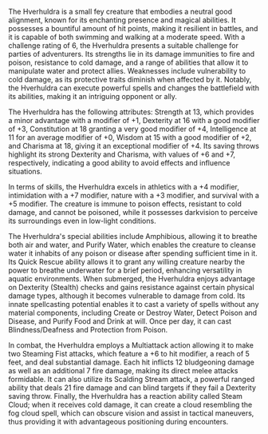 The Hverhuldra is a small fey creature that embodies a neutral good alignment, known for its enchanting presence and magical abilities. It possesses a bountiful amount of hit points, making it resilient in battles, and it is capable of both swimming and walking at a moderate speed. With a challenge rating of 6, the Hverhuldra presents a suitable challenge for parties of adventurers. Its strengths lie in its damage immunities to fire and poison, resistance to cold damage, and a range of abilities that allow it to manipulate water and protect allies. Weaknesses include vulnerability to cold damage, as its protective traits diminish when affected by it. Notably, the Hverhuldra can execute powerful spells and changes the battlefield with its abilities, making it an intriguing opponent or ally.

The Hverhuldra has the following attributes: Strength at 13, which provides a minor advantage with a modifier of +1, Dexterity at 16 with a good modifier of +3, Constitution at 18 granting a very good modifier of +4, Intelligence at 11 for an average modifier of +0, Wisdom at 15 with a good modifier of +2, and Charisma at 18, giving it an exceptional modifier of +4. Its saving throws highlight its strong Dexterity and Charisma, with values of +6 and +7, respectively, indicating a good ability to avoid effects and influence situations.

In terms of skills, the Hverhuldra excels in athletics with a +4 modifier, intimidation with a +7 modifier, nature with a +3 modifier, and survival with a +5 modifier. The creature is immune to poison effects, resistant to cold damage, and cannot be poisoned, while it possesses darkvision to perceive its surroundings even in low-light conditions.

The Hverhuldra's special abilities include Amphibious, allowing it to breathe both air and water, and Purify Water, which enables the creature to cleanse water it inhabits of any poison or disease after spending sufficient time in it. Its Quick Rescue ability allows it to grant any willing creature nearby the power to breathe underwater for a brief period, enhancing versatility in aquatic environments. When submerged, the Hverhuldra enjoys advantage on Dexterity (Stealth) checks and gains resistance against certain physical damage types, although it becomes vulnerable to damage from cold. Its innate spellcasting potential enables it to cast a variety of spells without any material components, including Create or Destroy Water, Detect Poison and Disease, and Purify Food and Drink at will. Once per day, it can cast Blindness/Deafness and Protection from Poison.

In combat, the Hverhuldra employs a Multiattack action allowing it to make two Steaming Fist attacks, which feature a +6 to hit modifier, a reach of 5 feet, and deal substantial damage. Each hit inflicts 12 bludgeoning damage as well as an additional 7 fire damage, making its direct melee attacks formidable. It can also utilize its Scalding Stream attack, a powerful ranged ability that deals 21 fire damage and can blind targets if they fail a Dexterity saving throw. Finally, the Hverhuldra has a reaction ability called Steam Cloud; when it receives cold damage, it can create a cloud resembling the fog cloud spell, which can obscure vision and assist in tactical maneuvers, thus providing it with advantageous positioning during encounters.